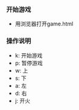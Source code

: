 ### 开始游戏
* 用浏览器打开game.html

### 操作说明  
* k: 开始游戏
* p: 暂停游戏  
* w: 上  
* s: 下  
* a: 左  
* d: 右  
* j: 开火  
